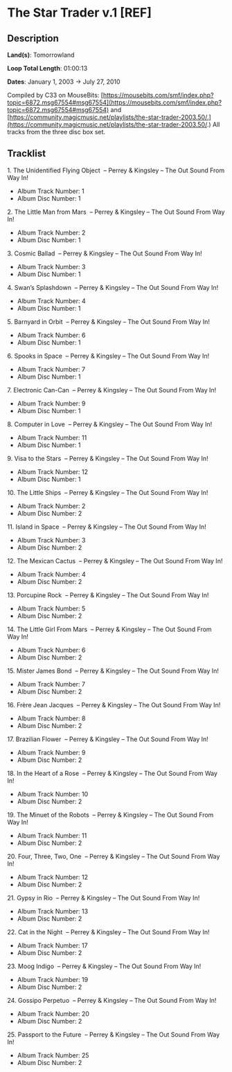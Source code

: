 # The Star Trader v.1 [REF]

## Description

**Land(s)**: Tomorrowland

**Loop Total Length**: 01:00:13

**Dates**: January 1, 2003 → July 27, 2010

Compiled by C33 on MouseBits: [https://mousebits.com/smf/index.php?topic=6872.msg67554#msg67554](https://mousebits.com/smf/index.php?topic=6872.msg67554#msg67554) and [https://community.magicmusic.net/playlists/the-star-trader-2003.50/.](https://community.magicmusic.net/playlists/the-star-trader-2003.50/.) All tracks from the three disc box set.

## Tracklist

1\. The Unidentified Flying Object  – Perrey & Kingsley – The Out Sound From Way In!

- Album Track Number: 1
- Album Disc Number: 1

2\. The Little Man from Mars  – Perrey & Kingsley – The Out Sound From Way In!

- Album Track Number: 2
- Album Disc Number: 1

3\. Cosmic Ballad  – Perrey & Kingsley – The Out Sound From Way In!

- Album Track Number: 3
- Album Disc Number: 1

4\. Swan’s Splashdown  – Perrey & Kingsley – The Out Sound From Way In!

- Album Track Number: 4
- Album Disc Number: 1

5\. Barnyard in Orbit  – Perrey & Kingsley – The Out Sound From Way In!

- Album Track Number: 6
- Album Disc Number: 1

6\. Spooks in Space  – Perrey & Kingsley – The Out Sound From Way In!

- Album Track Number: 7
- Album Disc Number: 1

7\. Electronic Can-Can  – Perrey & Kingsley – The Out Sound From Way In!

- Album Track Number: 9
- Album Disc Number: 1

8\. Computer in Love  – Perrey & Kingsley – The Out Sound From Way In!

- Album Track Number: 11
- Album Disc Number: 1

9\. Visa to the Stars  – Perrey & Kingsley – The Out Sound From Way In!

- Album Track Number: 12
- Album Disc Number: 1

10\. The Little Ships  – Perrey & Kingsley – The Out Sound From Way In!

- Album Track Number: 2
- Album Disc Number: 2

11\. Island in Space  – Perrey & Kingsley – The Out Sound From Way In!

- Album Track Number: 3
- Album Disc Number: 2

12\. The Mexican Cactus  – Perrey & Kingsley – The Out Sound From Way In!

- Album Track Number: 4
- Album Disc Number: 2

13\. Porcupine Rock  – Perrey & Kingsley – The Out Sound From Way In!

- Album Track Number: 5
- Album Disc Number: 2

14\. The Little Girl From Mars  – Perrey & Kingsley – The Out Sound From Way In!

- Album Track Number: 6
- Album Disc Number: 2

15\. Mister James Bond  – Perrey & Kingsley – The Out Sound From Way In!

- Album Track Number: 7
- Album Disc Number: 2

16\. Frère Jean Jacques  – Perrey & Kingsley – The Out Sound From Way In!

- Album Track Number: 8
- Album Disc Number: 2

17\. Brazilian Flower  – Perrey & Kingsley – The Out Sound From Way In!

- Album Track Number: 9
- Album Disc Number: 2

18\. In the Heart of a Rose  – Perrey & Kingsley – The Out Sound From Way In!

- Album Track Number: 10
- Album Disc Number: 2

19\. The Minuet of the Robots  – Perrey & Kingsley – The Out Sound From Way In!

- Album Track Number: 11
- Album Disc Number: 2

20\. Four, Three, Two, One  – Perrey & Kingsley – The Out Sound From Way In!

- Album Track Number: 12
- Album Disc Number: 2

21\. Gypsy in Rio  – Perrey & Kingsley – The Out Sound From Way In!

- Album Track Number: 13
- Album Disc Number: 2

22\. Cat in the Night  – Perrey & Kingsley – The Out Sound From Way In!

- Album Track Number: 17
- Album Disc Number: 2

23\. Moog Indigo  – Perrey & Kingsley – The Out Sound From Way In!

- Album Track Number: 19
- Album Disc Number: 2

24\. Gossipo Perpetuo  – Perrey & Kingsley – The Out Sound From Way In!

- Album Track Number: 20
- Album Disc Number: 2

25\. Passport to the Future  – Perrey & Kingsley – The Out Sound From Way In!

- Album Track Number: 25
- Album Disc Number: 2
